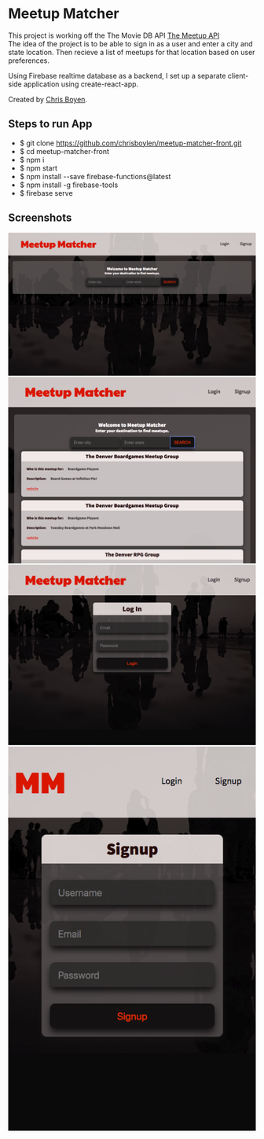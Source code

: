 # Meetup Matcher

This project is working off the The Movie DB API [The Meetup API](https://www.meetup.com/meetup_api/)  
The idea of the project is to be able to sign in as a user and enter a city and state location.  Then recieve a list of meetups for that location based on user preferences.

Using Firebase realtime database as a backend, I set up a separate client-side application using create-react-app.

Created by [Chris Boyen](https://github.com/chrisboylen "Chris Boyen").

## Steps to run App

* $ git clone https://github.com/chrisboylen/meetup-matcher-front.git
* $ cd meetup-matcher-front
* $ npm i
* $ npm start
* $ npm install --save firebase-functions@latest
* $ npm install -g firebase-tools
* $ firebase serve

## Screenshots

![on-page-load](src/images/home-meetup.png)  
![meetups-denver](src/images/meetups-meetup.png)
![login-screen](src/images/login-meetup.png)
![mobile-view](src/images/mobile-meetup.png)
